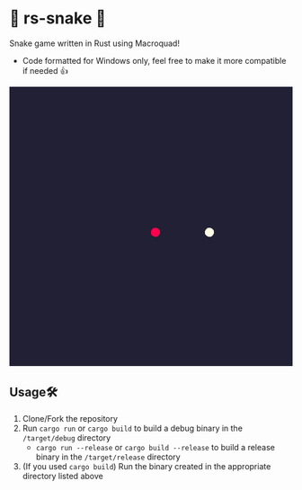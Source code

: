# 🐍 rs-snake 🐍
Snake game written in Rust using Macroquad!
- Code formatted for Windows only, feel free to make it more compatible if needed 👍

![](./assets/snake.gif)

## Usage🛠️
1. Clone/Fork the repository
2. Run `cargo run` or `cargo build` to build a debug binary in the `/target/debug` directory
    - `cargo run --release` or `cargo build --release` to build a release binary in the `/target/release` directory
3. (If you used `cargo build`) Run the binary created in the appropriate directory listed above
